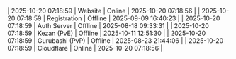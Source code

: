 | 2025-10-20 07:18:59 | Website | Online | 2025-10-20 07:18:56 |
| 2025-10-20 07:18:59 | Registration | Offline | 2025-09-09 16:40:23 |
| 2025-10-20 07:18:59 | Auth Server | Offline | 2025-08-18 09:33:31 |
| 2025-10-20 07:18:59 | Kezan (PvE) | Offline | 2025-10-11 12:51:30 |
| 2025-10-20 07:18:59 | Gurubashi (PvP) | Offline | 2025-08-23 21:44:06 |
| 2025-10-20 07:18:59 | Cloudflare | Online | 2025-10-20 07:18:56 |
